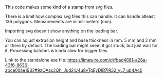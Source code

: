 This code makes some kind of a stamp from svg files.

There is a limit how complex svg files this can handle. It can handle atleast 136 polygons.
Measurements are in millimeters (mm).

Importing svg doesn't show anything on the loading bar.

You can adjust extrusion height and base thickness in mm. 5 mm and 2 mm ar there by default.
The loading bar might seem it got stuck, but just wait for it. Processing batches is kinda slow for bigger files.

Link to the standalone exe file: 
https://limewire.com/d/fbad4881-a26a-43f6-8636-abce00ae1932#9zOAsc2Qh_Jud2lU4u8vTgEyDlB7IR32_yL7_ub4Ac0
